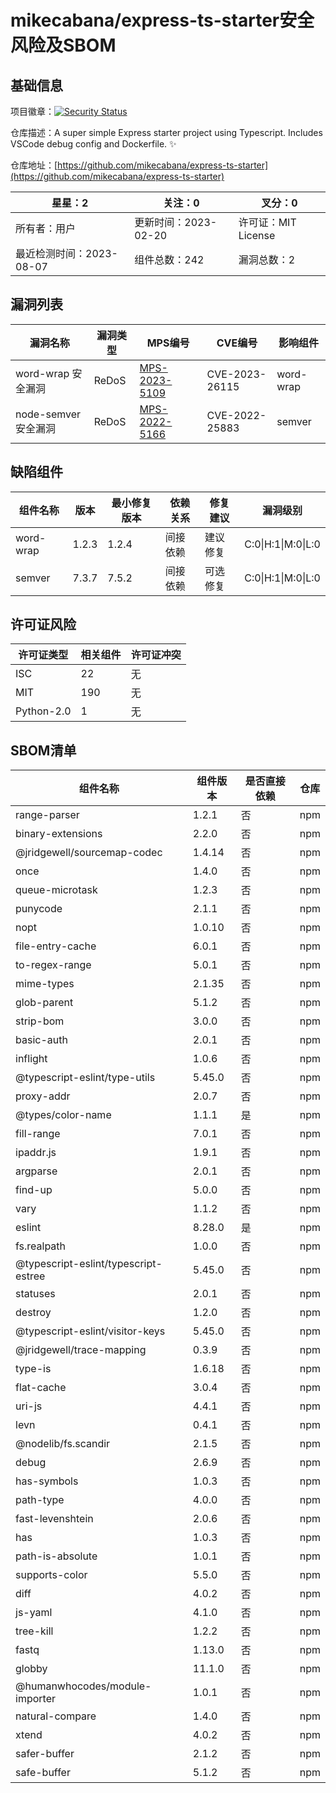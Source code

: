 # mikecabana/express-ts-starter安全风险及SBOM


## 基础信息

项目徽章：[![Security Status](https://www.murphysec.com/platform3/v31/badge/1688458881864192000.svg)](https://www.murphysec.com/console/report/1688458881469927425/1688458881864192000)

仓库描述：A super simple Express starter project using Typescript. Includes VSCode debug config and Dockerfile. ✨

仓库地址：[https://github.com/mikecabana/express-ts-starter](https://github.com/mikecabana/express-ts-starter)

| 星星：2                  | 关注：0              | 叉分：0             |
| ------------------------ | -------------------- | ------------------- |
| 所有者：用户             | 更新时间：2023-02-20 | 许可证：MIT License |
| 最近检测时间：2023-08-07 | 组件总数：242        | 漏洞总数：2         |



## 漏洞列表

| 漏洞名称             | 漏洞类型 | MPS编号                                                    | CVE编号        | 影响组件  |
| -------------------- | -------- | ---------------------------------------------------------- | -------------- | --------- |
| word-wrap 安全漏洞   | ReDoS    | [MPS-2023-5109](https://www.oscs1024.com/hd/MPS-2023-5109) | CVE-2023-26115 | word-wrap |
| node-semver 安全漏洞 | ReDoS    | [MPS-2022-5166](https://www.oscs1024.com/hd/MPS-2022-5166) | CVE-2022-25883 | semver    |



## 缺陷组件

| 组件名称  | 版本  | 最小修复版本 | 依赖关系 | 修复建议 | 漏洞级别           |
| --------- | ----- | ------------ | -------- | -------- | ------------------ |
| word-wrap | 1.2.3 | 1.2.4        | 间接依赖 | 建议修复 | C:0\|H:1\|M:0\|L:0 |
| semver    | 7.3.7 | 7.5.2        | 间接依赖 | 可选修复 | C:0\|H:1\|M:0\|L:0 |



## 许可证风险

| 许可证类型 | 相关组件 | 许可证冲突 |
| ---------- | -------- | ---------- |
| ISC        | 22       | 无         |
| MIT        | 190      | 无         |
| Python-2.0 | 1        | 无         |



## SBOM清单

| 组件名称                             | 组件版本 | 是否直接依赖 | 仓库 |
| ------------------------------------ | -------- | ------------ | ---- |
| range-parser                         | 1.2.1    | 否           | npm  |
| binary-extensions                    | 2.2.0    | 否           | npm  |
| @jridgewell/sourcemap-codec          | 1.4.14   | 否           | npm  |
| once                                 | 1.4.0    | 否           | npm  |
| queue-microtask                      | 1.2.3    | 否           | npm  |
| punycode                             | 2.1.1    | 否           | npm  |
| nopt                                 | 1.0.10   | 否           | npm  |
| file-entry-cache                     | 6.0.1    | 否           | npm  |
| to-regex-range                       | 5.0.1    | 否           | npm  |
| mime-types                           | 2.1.35   | 否           | npm  |
| glob-parent                          | 5.1.2    | 否           | npm  |
| strip-bom                            | 3.0.0    | 否           | npm  |
| basic-auth                           | 2.0.1    | 否           | npm  |
| inflight                             | 1.0.6    | 否           | npm  |
| @typescript-eslint/type-utils        | 5.45.0   | 否           | npm  |
| proxy-addr                           | 2.0.7    | 否           | npm  |
| @types/color-name                    | 1.1.1    | 是           | npm  |
| fill-range                           | 7.0.1    | 否           | npm  |
| ipaddr.js                            | 1.9.1    | 否           | npm  |
| argparse                             | 2.0.1    | 否           | npm  |
| find-up                              | 5.0.0    | 否           | npm  |
| vary                                 | 1.1.2    | 否           | npm  |
| eslint                               | 8.28.0   | 是           | npm  |
| fs.realpath                          | 1.0.0    | 否           | npm  |
| @typescript-eslint/typescript-estree | 5.45.0   | 否           | npm  |
| statuses                             | 2.0.1    | 否           | npm  |
| destroy                              | 1.2.0    | 否           | npm  |
| @typescript-eslint/visitor-keys      | 5.45.0   | 否           | npm  |
| @jridgewell/trace-mapping            | 0.3.9    | 否           | npm  |
| type-is                              | 1.6.18   | 否           | npm  |
| flat-cache                           | 3.0.4    | 否           | npm  |
| uri-js                               | 4.4.1    | 否           | npm  |
| levn                                 | 0.4.1    | 否           | npm  |
| @nodelib/fs.scandir                  | 2.1.5    | 否           | npm  |
| debug                                | 2.6.9    | 否           | npm  |
| has-symbols                          | 1.0.3    | 否           | npm  |
| path-type                            | 4.0.0    | 否           | npm  |
| fast-levenshtein                     | 2.0.6    | 否           | npm  |
| has                                  | 1.0.3    | 否           | npm  |
| path-is-absolute                     | 1.0.1    | 否           | npm  |
| supports-color                       | 5.5.0    | 否           | npm  |
| diff                                 | 4.0.2    | 否           | npm  |
| js-yaml                              | 4.1.0    | 否           | npm  |
| tree-kill                            | 1.2.2    | 否           | npm  |
| fastq                                | 1.13.0   | 否           | npm  |
| globby                               | 11.1.0   | 否           | npm  |
| @humanwhocodes/module-importer       | 1.0.1    | 否           | npm  |
| natural-compare                      | 1.4.0    | 否           | npm  |
| xtend                                | 4.0.2    | 否           | npm  |
| safer-buffer                         | 2.1.2    | 否           | npm  |
| safe-buffer                          | 5.1.2    | 否           | npm  |
